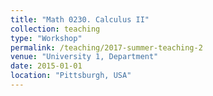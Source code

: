 ```yaml
---
title: "Math 0230. Calculus II"
collection: teaching
type: "Workshop"
permalink: /teaching/2017-summer-teaching-2
venue: "University 1, Department"
date: 2015-01-01
location: "Pittsburgh, USA"
---
```


